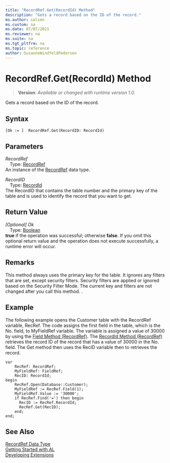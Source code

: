 ```yaml
---
title: "RecordRef.Get(RecordId) Method"
description: "Gets a record based on the ID of the record."
ms.author: solsen
ms.custom: na
ms.date: 07/07/2021
ms.reviewer: na
ms.suite: na
ms.tgt_pltfrm: na
ms.topic: reference
author: SusanneWindfeldPedersen
---
```

[//]: # (START>DO_NOT_EDIT)
[//]: # (IMPORTANT:Do not edit any of the content between here and the END>DO_NOT_EDIT.)
[//]: # (Any modifications should be made in the .xml files in the ModernDev repo.)
# RecordRef.Get(RecordId) Method
> **Version**: _Available or changed with runtime version 1.0._

Gets a record based on the ID of the record.


## Syntax
```AL
[Ok := ]  RecordRef.Get(RecordID: RecordId)
```
## Parameters
*RecordRef*  
&emsp;Type: [RecordRef](recordref-data-type.md)  
An instance of the [RecordRef](recordref-data-type.md) data type.  

*RecordID*  
&emsp;Type: [RecordId](../recordid/recordid-data-type.md)  
The RecordID that contains the table number and the primary key of the table and is used to identify the record that you want to get.  


## Return Value
*[Optional] Ok*  
&emsp;Type: [Boolean](../boolean/boolean-data-type.md)  
**true** if the operation was successful; otherwise **false**.   If you omit this optional return value and the operation does not execute successfully, a runtime error will occur.  


[//]: # (IMPORTANT: END>DO_NOT_EDIT)

## Remarks  
 This method always uses the primary key for the table. It ignores any filters that are set, except security filters. Security filters are applied or ignored based on the Security Filter Mode. The current key and filters are not changed after you call this method. <!--Links For more information, see [Security Filter Modes](Security-Filter-Modes.md)-->.  
  
## Example  
 The following example opens the Customer table with the RecordRef variable, RecRef. The code assigns the first field in the table, which is the No. field, to MyFieldRef variable. The variable is assigned a value of 30000 by using the [Field Method \(RecordRef\)](recordref-field-method.md). The [RecordId Method \(RecordRef\)](recordref-recordid-method.md) retrieves the record ID of the record that has a value of 30000 in the No. field. The Get method then uses the RecID variable then to retrieves the record.
 
```al
var
    RecRef: RecordRef;
    MyFieldRef: FieldRef;
    RecID: RecordId;
begin     
    RecRef.Open(Database::Customer);  
    MyFieldRef := RecRef.Field(1);  
    MyFieldRef.Value := '30000';  
    if RecRef.Find('=') then begin  
      RecID := RecRef.RecordId;  
      RecRef.Get(RecID);  
    end;  
end;
```  

## See Also
[RecordRef Data Type](recordref-data-type.md)  
[Getting Started with AL](../../devenv-get-started.md)  
[Developing Extensions](../../devenv-dev-overview.md)